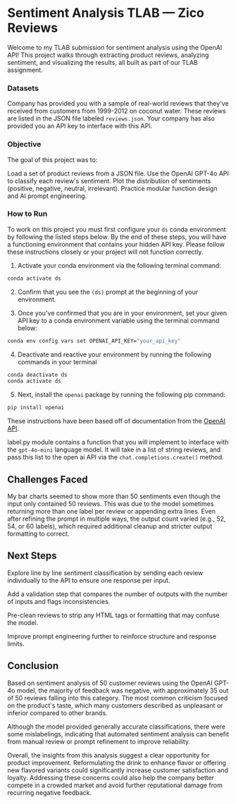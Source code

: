 # Sentiment Analysis TLAB — Zico Reviews


Welcome to my TLAB submission for sentiment analysis using the OpenAI API! This project walks through extracting product reviews, analyzing sentiment, and visualizing the results, all built as part of our TLAB assignment.

### Datasets
Company has provided you with a sample of real-world reviews that they've received from customers from 1999-2012 on coconut water. These reviews are listed in the JSON file labeled `reviews.json`.
Your company has also provided you an API key to interface with this API. 

### Objective

The goal of this project was to:

Load a set of product reviews from a JSON file.
Use the OpenAI GPT-4o API to classify each review's sentiment.
Plot the distribution of sentiments (positive, negative, neutral, irrelevant).
Practice modular function design and AI prompt engineering.



### How to Run

To work on this project you must first configure your `ds` conda environment by following the listed steps below. By the end of these steps, you will have a functioning environment that contains your hidden API key. Please follow these instructions closely or your project will not function correctly.

1) Activate your conda environment via the following terminal command:
```bash
conda activate ds
```

2) Confirm that you see the `(ds)` prompt at the beginning of your environment.

3) Once you've confirmed that you are in your environment, set your given API key to a conda environment variable using the terminal command below:

```bash
conda env config vars set OPENAI_API_KEY="your_api_key"
```

4) Deactivate and reactive your environment by running the following commands in your terminal
```bash
conda deactivate ds
conda activate ds
```

5) Next, install the `openai` package by running the following pip command:
```bash
pip install openai
```


These instructions have been based off of documentation from the [OpenAI API](https://platform.openai.com/docs/libraries?desktop-os=windows&language=python). 


label.py module contains a function that you will implement to interface with the `gpt-4o-mini` language model. It will take in a list of string reviews, and pass this list to the open ai API via the `chat.completions.create()` method.


## Challenges Faced

My bar charts seemed to show more than 50 sentiments even though the input only contained 50 reviews. This was due to the model sometimes returning more than one label per review or appending extra lines. Even after refining the prompt in multiple ways, the output count varied (e.g., 52, 54, or 60 labels), which required additional cleanup and stricter output formatting to correct.

## Next Steps

Explore line by line sentiment classification by sending each review individually to the API to ensure one response per input.

Add a validation step that compares the number of outputs with the number of inputs and flags inconsistencies.

Pre-clean reviews to strip any HTML tags or formatting that may confuse the model.

Improve prompt engineering further to reinforce structure and response limits.


## Conclusion


Based on sentiment analysis of 50 customer reviews using the OpenAI GPT-4o model, the majority of feedback was negative, with approximately 35 out of 50 reviews falling into this category. The most common criticism focused on the product's taste, which many customers described as unpleasant or inferior compared to other brands.

Although the model provided generally accurate classifications, there were some mislabelings, indicating that automated sentiment analysis can benefit from manual review or prompt refinement to improve reliability.

Overall, the insights from this analysis suggest a clear opportunity for product improvement. Reformulating the drink to enhance flavor or offering new flavored variants could significantly increase customer satisfaction and loyalty. Addressing these concerns could also help the company better compete in a crowded market and avoid further reputational damage from recurring negative feedback.




